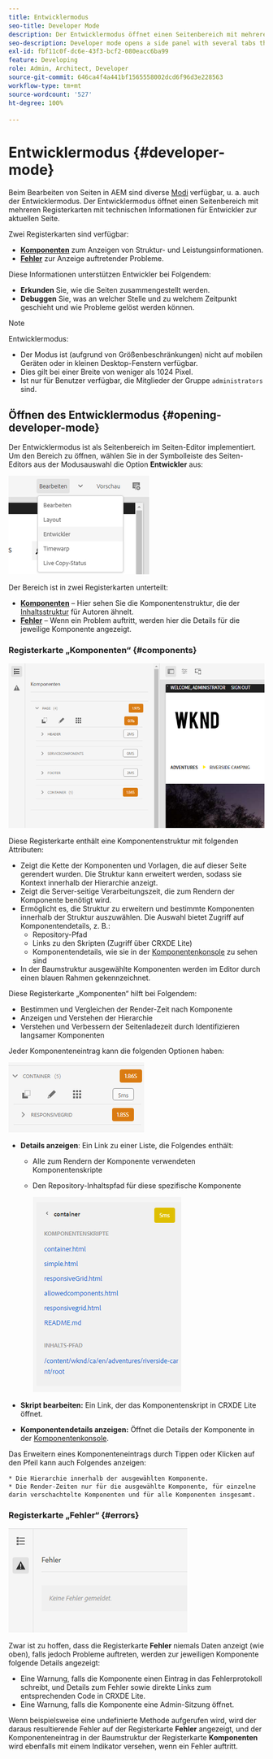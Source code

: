 ```yaml
---
title: Entwicklermodus
seo-title: Developer Mode
description: Der Entwicklermodus öffnet einen Seitenbereich mit mehreren Registerkarten mit Informationen für Entwickler zur aktuellen Seite.
seo-description: Developer mode opens a side panel with several tabs that provide a developer with information about the current page
exl-id: fbf11c0f-dc6e-43f3-bcf2-080eacc6ba99
feature: Developing
role: Admin, Architect, Developer
source-git-commit: 646ca4f4a441bf1565558002dcd6f96d3e228563
workflow-type: tm+mt
source-wordcount: '527'
ht-degree: 100%

---
```


# Entwicklermodus {#developer-mode}

Beim Bearbeiten von Seiten in AEM sind diverse [Modi](/help/sites-cloud/authoring/sites-console/introduction.md#page-modes) verfügbar, u. a. auch der Entwicklermodus. Der Entwicklermodus öffnet einen Seitenbereich mit mehreren Registerkarten mit technischen Informationen für Entwickler zur aktuellen Seite.

Zwei Registerkarten sind verfügbar:

* **[Komponenten](#components)** zum Anzeigen von Struktur- und Leistungsinformationen.
* **[Fehler](#errors)** zur Anzeige auftretender Probleme.

Diese Informationen unterstützen Entwickler bei Folgendem:

* **Erkunden** Sie, wie die Seiten zusammengestellt werden.
* **Debuggen** Sie, was an welcher Stelle und zu welchem Zeitpunkt geschieht und wie Probleme gelöst werden können.

>[!NOTE]
>
>Entwicklermodus:
>
>* Der Modus ist (aufgrund von Größenbeschränkungen) nicht auf mobilen Geräten oder in kleinen Desktop-Fenstern verfügbar.
>  * Dies gilt bei einer Breite von weniger als 1024 Pixel.
>* Ist nur für Benutzer verfügbar, die Mitglieder der Gruppe `administrators` sind.

## Öffnen des Entwicklermodus {#opening-developer-mode}

Der Entwicklermodus ist als Seitenbereich im Seiten-Editor implementiert. Um den Bereich zu öffnen, wählen Sie in der Symbolleiste des Seiten-Editors aus der Modusauswahl die Option **Entwickler** aus:

![Öffnen des Entwicklermodus](assets/developer-mode.png)

Der Bereich ist in zwei Registerkarten unterteilt:

* **[Komponenten](#components)** – Hier sehen Sie die Komponentenstruktur, die der [Inhaltsstruktur](/help/sites-cloud/authoring/page-editor/editor-side-panel.md#content-tree) für Autoren ähnelt.
* **[Fehler](#errors)** – Wenn ein Problem auftritt, werden hier die Details für die jeweilige Komponente angezeigt.

### Registerkarte „Komponenten“ {#components}

![Registerkarte „Komponenten“](assets/developer-mode-components-tab.png)

Diese Registerkarte enthält eine Komponentenstruktur mit folgenden Attributen:

* Zeigt die Kette der Komponenten und Vorlagen, die auf dieser Seite gerendert wurden. Die Struktur kann erweitert werden, sodass sie Kontext innerhalb der Hierarchie anzeigt.
* Zeigt die Server-seitige Verarbeitungszeit, die zum Rendern der Komponente benötigt wird.
* Ermöglicht es, die Struktur zu erweitern und bestimmte Komponenten innerhalb der Struktur auszuwählen. Die Auswahl bietet Zugriff auf Komponentendetails, z. B.:
   * Repository-Pfad
   * Links zu den Skripten (Zugriff über CRXDE Lite)
   * Komponentendetails, wie sie in der [Komponentenkonsole](/help/sites-cloud/authoring/components-console.md) zu sehen sind
* In der Baumstruktur ausgewählte Komponenten werden im Editor durch einen blauen Rahmen gekennzeichnet.

Diese Registerkarte „Komponenten“ hilft bei Folgendem:

* Bestimmen und Vergleichen der Render-Zeit nach Komponente
* Anzeigen und Verstehen der Hierarchie
* Verstehen und Verbessern der Seitenladezeit durch Identifizieren langsamer Komponenten

Jeder Komponenteneintrag kann die folgenden Optionen haben:

![Beispiel einer Entwicklermodus-Komponente](assets/developer-mode-component-example.png)

* **Details anzeigen**: Ein Link zu einer Liste, die Folgendes enthält:
   * Alle zum Rendern der Komponente verwendeten Komponentenskripte
   * Den Repository-Inhaltspfad für diese spezifische Komponente

     ![Details anzeigen](assets/developer-mode-view-details.png)

* **Skript bearbeiten:** Ein Link, der das Komponentenskript in CRXDE Lite öffnet.

* **Komponentendetails anzeigen:** Öffnet die Details der Komponente in der [Komponentenkonsole](/help/sites-cloud/authoring/components-console.md).

Das Erweitern eines Komponenteneintrags durch Tippen oder Klicken auf den Pfeil kann auch Folgendes anzeigen:

    * Die Hierarchie innerhalb der ausgewählten Komponente.
    * Die Render-Zeiten nur für die ausgewählte Komponente, für einzelne darin verschachtelte Komponenten und für alle Komponenten insgesamt.

### Registerkarte „Fehler“ {#errors}

![Die Registerkarte „Fehler“](assets/developer-mode-errors-tab.png)

Zwar ist zu hoffen, dass die Registerkarte **Fehler** niemals Daten anzeigt (wie oben), falls jedoch Probleme auftreten, werden zur jeweiligen Komponente folgende Details angezeigt:

* Eine Warnung, falls die Komponente einen Eintrag in das Fehlerprotokoll schreibt, und Details zum Fehler sowie direkte Links zum entsprechenden Code in CRXDE Lite.
* Eine Warnung, falls die Komponente eine Admin-Sitzung öffnet.

Wenn beispielsweise eine undefinierte Methode aufgerufen wird, wird der daraus resultierende Fehler auf der Registerkarte **Fehler** angezeigt, und der Komponenteneintrag in der Baumstruktur der Registerkarte **Komponenten** wird ebenfalls mit einem Indikator versehen, wenn ein Fehler auftritt.
